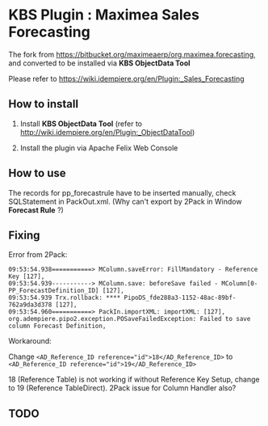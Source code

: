 # KBS Plugin : Maximea Sales Forecasting

The fork from https://bitbucket.org/maximeaerp/org.maximea.forecasting, and converted to be installed via **KBS ObjectData Tool** 

Please refer to https://wiki.idempiere.org/en/Plugin:_Sales_Forecasting

## How to install

1. Install **KBS ObjectData Tool** (refer to http://wiki.idempiere.org/en/Plugin:_ObjectDataTool)

2. Install the plugin via Apache Felix Web Console

## How to use

The records for pp_forecastrule have to be inserted manually, check SQLStatement in PackOut.xml. (Why can't export by 2Pack in Window **Forecast Rule** ?)

## Fixing

Error from 2Pack:
```
09:53:54.938===========> MColumn.saveError: FillMandatory - Reference Key [127],
09:53:54.939-----------> MColumn.save: beforeSave failed - MColumn[0-PP_ForecastDefinition_ID] [127],
09:53:54.939 Trx.rollback: **** PipoDS_fde288a3-1152-48ac-89bf-762a9da3d378 [127],
09:53:54.960===========> PackIn.importXML: importXML: [127],
org.adempiere.pipo2.exception.POSaveFailedException: Failed to save column Forecast Definition,
```

Workaround:

Change `<AD_Reference_ID reference="id">18</AD_Reference_ID>` to `<AD_Reference_ID reference="id">19</AD_Reference_ID>` 

18 (Reference Table) is not working if without Reference Key Setup, change to 19 (Reference TableDirect). 2Pack issue for Column Handler also?

## TODO
